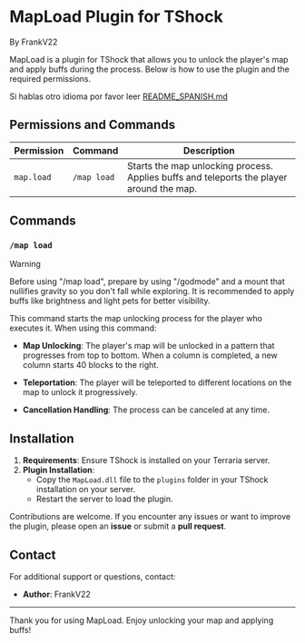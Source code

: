 # MapLoad Plugin for TShock
By FrankV22

MapLoad is a plugin for TShock that allows you to unlock the player's map and apply buffs during the process. Below is how to use the plugin and the required permissions.

Si hablas otro idioma por favor leer [README_SPANISH.md](https://github.com/itsFrankV22/MapLoadder/blob/main/README_SPANISH.md)

## Permissions and Commands

| Permission   | Command       | Description                                         |
|--------------|---------------|-----------------------------------------------------|
| `map.load`    | `/map load`   | Starts the map unlocking process. Applies buffs and teleports the player around the map. |

## Commands

### `/map load`

> [!WARNING]
> Before using "/map load", prepare by using "/godmode" and a mount that nullifies gravity so you don't fall while exploring.
> It is recommended to apply buffs like brightness and light pets for better visibility.

This command starts the map unlocking process for the player who executes it. When using this command:

- **Map Unlocking**: The player's map will be unlocked in a pattern that progresses from top to bottom. When a column is completed, a new column starts 40 blocks to the right.

- **Teleportation**: The player will be teleported to different locations on the map to unlock it progressively.
- **Cancellation Handling**: The process can be canceled at any time.

## Installation

1. **Requirements**: Ensure TShock is installed on your Terraria server.
2. **Plugin Installation**:
   - Copy the `MapLoad.dll` file to the `plugins` folder in your TShock installation on your server.
   - Restart the server to load the plugin.

Contributions are welcome. If you encounter any issues or want to improve the plugin, please open an **issue** or submit a **pull request**.

## Contact

For additional support or questions, contact:

- **Author**: FrankV22

---

Thank you for using MapLoad. Enjoy unlocking your map and applying buffs!
